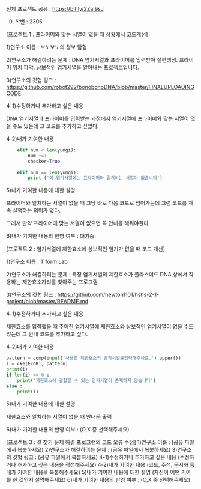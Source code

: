 전체 프로젝트 공유 : https://bit.ly/2ZaI9sJ  


0. 학번 : 2305  


[프로젝트 1 : 프라이머와 맞는 서열이 없을 때 상황에서 코드개선]  


1)연구소 이름 : 보노보노의 정보 탐험  

2)연구소가 해결하려는 문제 : DNA 염기서열과 프라이머를 입력받아 절편생성. 프라이머 위치 파악. 상보적인 염기서열을 알아내는 프로젝트입니다.  

3)연구소의 깃헙 링크 : https://github.com/robot292/bonobonoDNA/blob/master/FINALUPLOADINGCODE  


4-1)수정하거나 추가하고 싶은 내용  

DNA 염기서열과 프라이머를 입력받는 과정에서 염기서열에 프라이머와 맞는 서열이 없을 수도 있는데 그 코드를 추가하고 싶었다.  

4-2)내가 기여한 내용  
```python
    elif num < len(yumgi):
        num +=1
        checker=True
        
    elif num == len(yumgi):
        print ('이 염기서열에는 프라이머와 일치하는 서열이 없습니다')
```
        
5)내가 기여한 내용에 대한 설명  

프라이머와 일치하는 서열이 없을 때 그냥 바로 다음 코드로 넘어가는데 그럼 코드를 계속 실행하는 의미가 없다.  

그래서 만약 프라이머에 맞는 서열이 없으면 꼭 안내를 해줘야한다  

6)내가 기여한 내용의 반영 여부 : 대기중!  


[프로젝트 2 : 염기서열에 제한효소에 상보적인 염기가 없을 때 코드 개선]  

1)연구소 이름 :  T form Lab  

2)연구소가 해결하려는 문제 : 특정 염기서열의 제한효소가 플라스미드 DNA 상에서 작용하는 제한효소자리를 찾아주는 프로그램  

3)연구소의 깃헙 링크 : https://github.com/newton1101/hshs-2-1-project/blob/master/README.md  

4-1)수정하거나 추가하고 싶은 내용  

 제한효소를 입력했을 때 주어진 염기서열에 제한효소와 상보적인 염기서열이 없을 수도 있는데 그 안내 코드를 추가하고 싶다.  
 
4-2)내가 기여한 내용
```python
pattern = comp(input('사용할 제한효소의 염기서열을입력해주세요.').upper())
i = cke(EcoRI, pattern)
print(i)
if len(i) == 0 :
    print('제한효소에 결합할 수 있는 염기서열이 존재하지 않습니다')
else :
    print(i)
```

5)내가 기여한 내용에 대한 설명  

제한효소와 일치하는 서열이 없을 때 안내문 출력  

6)내가 기여한 내용의 반영 여부 : (O,X 중 선택해주세요)

[프로젝트 3 : 길 찾기 문제 해결 프로그램의 코드 오류 수정]
1)연구소 이름 : (공유 파일에서 복붙하세요)
2)연구소가 해결하려는 문제 : (공유 파일에서 복붙하세요)
3)연구소의 깃헙 링크 : (공유 파일에서 복붙하세요)
4-1)수정하거나 추가하고 싶은 내용
(수정하거나 추가하고 싶은 내용을 작성해주세요)
4-2)내가 기여한 내용
(코드, 주석, 문서화 등 내가 기여한 내용을 복붙해주세요)
5)내가 기여한 내용에 대한 설명
(자신이 어떤 기여를 한 것인지 설명해주세요)
6)내가 기여한 내용의 반영 여부 : (O,X 중 선택해주세요)
